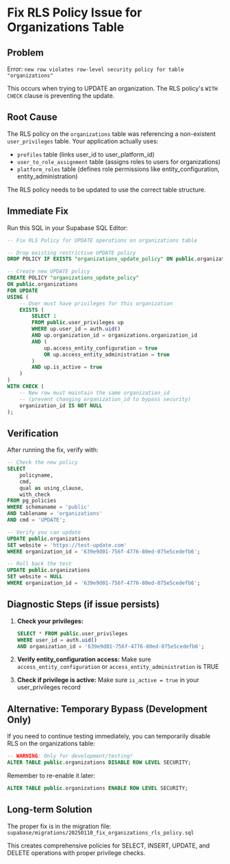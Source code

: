 # Fix RLS Policy Issue for Organizations Table

## Problem

Error: `new row violates row-level security policy for table "organizations"`

This occurs when trying to UPDATE an organization. The RLS policy's `WITH CHECK` clause is preventing the update.

## Root Cause

The RLS policy on the `organizations` table was referencing a non-existent `user_privileges` table. Your application actually uses:

- `profiles` table (links user_id to user_platform_id)
- `user_to_role_assignment` table (assigns roles to users for organizations)
- `platform_roles` table (defines role permissions like entity_configuration, entity_administration)

The RLS policy needs to be updated to use the correct table structure.

## Immediate Fix

Run this SQL in your Supabase SQL Editor:

```sql
-- Fix RLS Policy for UPDATE operations on organizations table

-- Drop existing restrictive UPDATE policy
DROP POLICY IF EXISTS "organizations_update_policy" ON public.organizations;

-- Create new UPDATE policy
CREATE POLICY "organizations_update_policy"
ON public.organizations
FOR UPDATE
USING (
    -- User must have privileges for this organization
    EXISTS (
        SELECT 1
        FROM public.user_privileges up
        WHERE up.user_id = auth.uid()
        AND up.organization_id = organizations.organization_id
        AND (
            up.access_entity_configuration = true
            OR up.access_entity_administration = true
        )
        AND up.is_active = true
    )
)
WITH CHECK (
    -- New row must maintain the same organization_id
    -- (prevent changing organization_id to bypass security)
    organization_id IS NOT NULL
);
```

## Verification

After running the fix, verify with:

```sql
-- Check the new policy
SELECT
    policyname,
    cmd,
    qual as using_clause,
    with_check
FROM pg_policies
WHERE schemaname = 'public'
AND tablename = 'organizations'
AND cmd = 'UPDATE';

-- Verify you can update
UPDATE public.organizations
SET website = 'https://test-update.com'
WHERE organization_id = '639e9d01-756f-4776-80ed-075e5cedefb6';

-- Roll back the test
UPDATE public.organizations
SET website = NULL
WHERE organization_id = '639e9d01-756f-4776-80ed-075e5cedefb6';
```

## Diagnostic Steps (if issue persists)

1. **Check your privileges:**

   ```sql
   SELECT * FROM public.user_privileges
   WHERE user_id = auth.uid()
   AND organization_id = '639e9d01-756f-4776-80ed-075e5cedefb6';
   ```

2. **Verify entity_configuration access:**
   Make sure `access_entity_configuration` or `access_entity_administration` is TRUE

3. **Check if privilege is active:**
   Make sure `is_active = true` in your user_privileges record

## Alternative: Temporary Bypass (Development Only)

If you need to continue testing immediately, you can temporarily disable RLS on the organizations table:

```sql
-- WARNING: Only for development/testing!
ALTER TABLE public.organizations DISABLE ROW LEVEL SECURITY;
```

Remember to re-enable it later:

```sql
ALTER TABLE public.organizations ENABLE ROW LEVEL SECURITY;
```

## Long-term Solution

The proper fix is in the migration file: `supabase/migrations/20250110_fix_organizations_rls_policy.sql`

This creates comprehensive policies for SELECT, INSERT, UPDATE, and DELETE operations with proper privilege checks.
